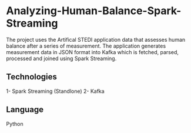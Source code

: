 # Analyzing-Human-Balance-Spark-Streaming

The project uses the Artifical STEDI application data that assesses human balance after a series of measurement. The application generates measurement data in JSON format into Kafka which is fetched, parsed, processed and joined using Spark Streaming.

## Technologies
1- Spark Streaming (Standlone)
2- Kafka

## Language
Python
